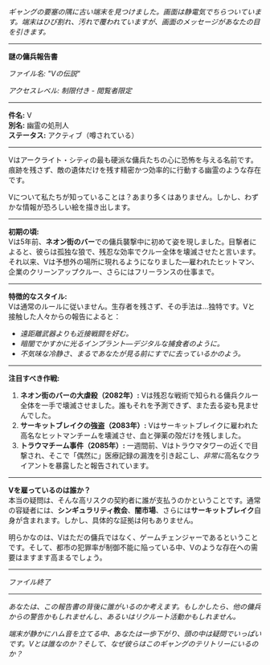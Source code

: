 _ギャングの要塞の隅に古い端末を見つけました。画面は静電気でちらついています。端末はひび割れ、汚れで覆われていますが、画面のメッセージがあなたの目を引きます。_

---

**謎の傭兵報告書**

_ファイル名: "Vの伝説"_

_アクセスレベル: 制限付き - 閲覧者限定_

---

**件名:** V  
**別名:** 幽霊の処刑人  
**ステータス:** アクティブ（噂されている）

---

Vはアークライト・シティの最も硬派な傭兵たちの心に恐怖を与える名前です。痕跡を残さず、敵の遺体だけを残す精密かつ効率的に行動する幽霊のような存在です。

Vについて私たちが知っていることは？あまり多くはありません。しかし、わずかな情報が恐ろしい絵を描き出します。

---

**初期の頃:**  
Vは5年前、**ネオン街のバー**での傭兵襲撃中に初めて姿を現しました。目撃者によると、彼らは孤独な狼で、残忍な効率でクルー全体を壊滅させたと言います。それ以来、Vは予想外の場所に現れるようになりました—雇われたヒットマン、企業のクリーンアップクルー、さらにはフリーランスの仕事まで。

---

**特徴的なスタイル:**  
Vは通常のルールに従いません。生存者を残さず、その手法は...独特です。Vと接触した人々からの報告によると：

- _遠距離武器よりも近接戦闘を好む。_
- _暗闇でかすかに光るインプラント—デジタルな捕食者のように。_
- _不気味な冷静さ、まるであなたが見る前にすでに去っているかのよう。_

---

**注目すべき作戦:**

1. **ネオン街のバーの大虐殺（2082年）:** Vは残忍な戦術で知られる傭兵クルー全体を一手で壊滅させました。誰もそれを予測できず、また去る姿も見ませんでした。
2. **サーキットブレイクの強盗（2083年）:** Vはサーキットブレイクに雇われた高名なヒットマンチームを壊滅させ、血と弾薬の殻だけを残しました。
3. **トラウマチーム事件（2085年）:** 一週間前、Vはトラウマタワーの近くで目撃され、そこで「偶然に」医療記録の漏洩を引き起こし、*非常に*高名なクライアントを暴露したと報告されています。

---

**Vを雇っているのは誰か？**  
本当の疑問は、そんな高リスクの契約者に誰が支払うのかということです。通常の容疑者には、**シンギュラリティ教会**、**闇市場**、さらには**サーキットブレイク**自身が含まれます。しかし、具体的な証拠は何もありません。

明らかなのは、Vはただの傭兵ではなく、ゲームチェンジャーであるということです。そして、都市の犯罪率が制御不能に陥っている中、Vのような存在への需要はますます高まるでしょう。

---

_ファイル終了_

---

_あなたは、この報告書の背後に誰がいるのか考えます。もしかしたら、他の傭兵からの警告かもしれませんし、あるいはリクルート活動かもしれません。_

_端末が静かにハム音を立てる中、あなたは一歩下がり、頭の中は疑問でいっぱいです。Vとは誰なのか？そして、なぜ彼らはこのギャングのテリトリーにいるのか？_
